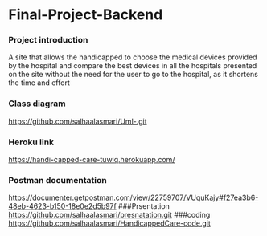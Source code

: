 # Final-Project-Backend
### Project introduction
A site that allows the handicapped  to choose the medical devices provided by the hospital and compare the best devices 
in all the hospitals presented on the site without the need for the user to go to the hospital,
as it shortens the time and effort

### Class diagram 
https://github.com/salhaalasmari/Uml-.git

### Heroku link
https://handi-capped-care-tuwiq.herokuapp.com/

### Postman documentation
https://documenter.getpostman.com/view/22759707/VUquKajy#f27ea3b6-48eb-4623-b150-18e0e2d5b97f
###Prsentation 
https://github.com/salhaalasmari/presnatation.git
###coding
https://github.com/salhaalasmari/HandicappedCare-code.git
